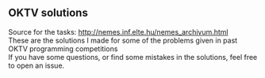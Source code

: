 ## OKTV solutions  
Source for the tasks: http://nemes.inf.elte.hu/nemes_archivum.html  
These are the solutions I made for some of the problems given in past OKTV programming competitions  
If you have some questions, or find some mistakes in the solutions, feel free to open an issue.
